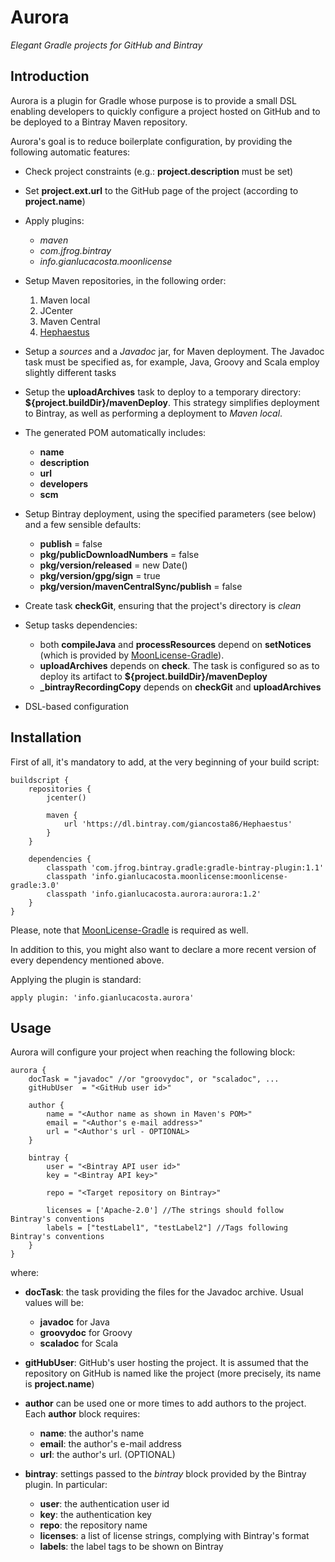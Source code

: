 # Aurora

*Elegant Gradle projects for GitHub and Bintray*


## Introduction


Aurora is a plugin for Gradle whose purpose is to provide a small DSL enabling developers to quickly
configure a project hosted on GitHub and to be deployed to a Bintray Maven repository.

Aurora's goal is to reduce boilerplate configuration, by providing the following automatic features:

* Check project constraints (e.g.: **project.description** must be set)

* Set **project.ext.url** to the GitHub page of the project (according to **project.name**)

* Apply plugins:

  * *maven*
  * *com.jfrog.bintray*
  * *info.gianlucacosta.moonlicense*

* Setup Maven repositories, in the following order:
  1. Maven local
  2. JCenter
  3. Maven Central
  4. [Hephaestus](https://bintray.com/giancosta86/Hephaestus)

* Setup a *sources* and a *Javadoc* jar, for Maven deployment. The Javadoc task must be specified as, for example, Java, Groovy and Scala employ slightly different tasks


* Setup the **uploadArchives** task to deploy to a temporary directory: **${project.buildDir}/mavenDeploy**.
This strategy simplifies deployment to Bintray, as well as performing a deployment to *Maven local*.

* The generated POM automatically includes:
  * **name**
  * **description**
  * **url**
  * **developers**
  * **scm**


* Setup Bintray deployment, using the specified parameters (see below) and a few sensible defaults:
  * **publish** = false
  * **pkg/publicDownloadNumbers** = false
  * **pkg/version/released** = new Date()
  * **pkg/version/gpg/sign** = true
  * **pkg/version/mavenCentralSync/publish** = false

* Create task **checkGit**, ensuring that the project's directory is *clean*

* Setup tasks dependencies:
  * both **compileJava** and **processResources** depend on **setNotices** (which is provided by [MoonLicense-Gradle](https://github.com/giancosta86/MoonLicense-Gradle)).
  * **uploadArchives** depends on **check**. The task is configured so as to deploy its artifact to **${project.buildDir}/mavenDeploy**
  * **_bintrayRecordingCopy** depends on **checkGit** and **uploadArchives**

* DSL-based configuration
  

## Installation

First of all, it's mandatory to add, at the very beginning of your build script:

```
buildscript {
    repositories {
        jcenter()
        
        maven {
            url 'https://dl.bintray.com/giancosta86/Hephaestus'
        }
    }

    dependencies {
        classpath 'com.jfrog.bintray.gradle:gradle-bintray-plugin:1.1'
        classpath 'info.gianlucacosta.moonlicense:moonlicense-gradle:3.0'
        classpath 'info.gianlucacosta.aurora:aurora:1.2'
    }
}
```

Please, note that [MoonLicense-Gradle](https://github.com/giancosta86/MoonLicense-Gradle) is required as well.

In addition to this, you might also want to declare a more recent version of every dependency mentioned above.


Applying the plugin is standard:

```
apply plugin: 'info.gianlucacosta.aurora'
```


## Usage

Aurora will configure your project when reaching the following block:

```
aurora {
    docTask = "javadoc" //or "groovydoc", or "scaladoc", ...
    gitHubUser  = "<GitHub user id>"

    author {
        name = "<Author name as shown in Maven's POM>"
        email = "<Author's e-mail address>"
        url = "<Author's url - OPTIONAL>
    }

    bintray {
        user = "<Bintray API user id>"
        key = "<Bintray API key>"

        repo = "<Target repository on Bintray>"
        
        licenses = ['Apache-2.0'] //The strings should follow Bintray's conventions
        labels = ["testLabel1", "testLabel2"] //Tags following Bintray's conventions
    }
}
```

where:

* **docTask**: the task providing the files for the Javadoc archive. Usual values will be:

  * **javadoc** for Java
  * **groovydoc** for Groovy
  * **scaladoc** for Scala

* **gitHubUser**: GitHub's user hosting the project.
It is assumed that the repository on GitHub is named like the project (more precisely, its name is **project.name**)

* **author** can be used one or more times to add authors to the project. Each **author** block requires:

  * **name**: the author's name
  * **email**: the author's e-mail address
  * **url**: the author's url. (OPTIONAL)

* **bintray**: settings passed to the *bintray* block provided by the Bintray plugin. In particular:

  * **user**: the authentication user id
  * **key**: the authentication key
  * **repo**: the repository name
  * **licenses**: a list of license strings, complying with Bintray's format
  * **labels**: the label tags to be shown on Bintray
